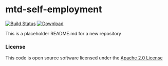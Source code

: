 # mtd-self-employment

[![Build Status](https://travis-ci.org/hmrc/mtd-self-employment.svg)](https://travis-ci.org/hmrc/mtd-self-employment) [ ![Download](https://api.bintray.com/packages/hmrc/releases/mtd-self-employment/images/download.svg) ](https://bintray.com/hmrc/releases/mtd-self-employment/_latestVersion)

This is a placeholder README.md for a new repository

### License

This code is open source software licensed under the [Apache 2.0 License]("http://www.apache.org/licenses/LICENSE-2.0.html")